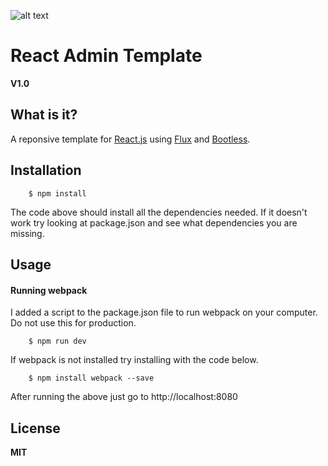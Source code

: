 ![alt text](https://raw.githubusercontent.com/nesbtesh/reactAdmin/master/photo.png)
# React Admin Template

**V1.0**

## What is it?

A reponsive template for [React.js](https://facebook.github.io/react/) using [Flux](https://facebook.github.io/flux/) and [Bootless](https://github.com/nesbtesh/Bootless).

## Installation

```
	$ npm install
```
The code above should install all the dependencies needed. If it doesn't work try looking at package.json and see what dependencies you are missing.

## Usage

#### Running webpack

I added a script to the package.json file to run webpack on your computer. Do not use this for production.

```
	$ npm run dev
```

If webpack is not installed try installing with the code below. 

```
 	$ npm install webpack --save
```

After running the above just go to http://localhost:8080

## License

**MIT**
